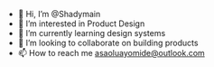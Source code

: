 - 👋 Hi, I’m @Shadymain
- 👀 I’m interested in Product Design 
- 🌱 I’m currently learning design systems 
- 💞️ I’m looking to collaborate on building products 
- 📫 How to reach me asaoluayomide@outlook.com

<!---
Shadymain/Shadymain is a ✨ special ✨ repository because its `README.md` (this file) appears on your GitHub profile.
You can click the Preview link to take a look at your changes.
--->
